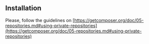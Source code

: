 ## Installation
 
Please, follow the guidelines on [https://getcomposer.org/doc/05-repositories.md#using-private-repositories](https://getcomposer.org/doc/05-repositories.md#using-private-repositories)
